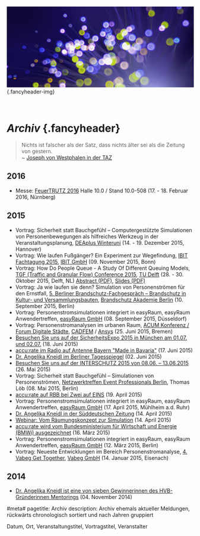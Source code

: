 ![](/img/accurate-bild-3.jpg) {.fancyheader-img}
# *<br />Archiv* {.fancyheader}

> Nichts ist falscher als der Satz, dass nichts älter sei als die Zeitung von gestern.  
~ [Joseph von Westphalen in der TAZ](http://www.taz.de/1/archiv/?dig=2005/02/26/a0311 "Artikel: Die Zeitung von gestern - oder Was einem bleibt von 26.02.2005.")


## 2016

* Messe: [FeuerTRUTZ 2016](/news:2016-02-16-besuchen-sie-uns-auf-der-feuertrutz) Halle 10.0 / Stand 10.0-508 (17. - 18. Februar 2016, Nürnberg)


## 2015

* Vortrag: Sicherheit statt Bauchgefühl – Computer&shy;gestützte Simulationen von Personen&shy;bewegungen als hilfreiches Werkzeug in der Veranstaltungs&shy;planung, [DEAplus Winteruni](http://www.deaplus.org/kurse/kurs/winter-uni.html) (14. - 19. Dezember 2015, Hannover)
* Vortrag: Wie laufen Fußgänger? Ein Experiment zur Wegefindung, [IBIT Fachtagung 2015](http://ibit.eu/fachtagung/fachtagung-2015/), [IBIT GmbH](http://ibit.eu/) (09. November 2015, Bonn)
* Vortrag: How Do People Queue - A Study Of Different Queuing Models, [TGF (Traffic and Granular Flow) Conference 2015](http://www.citg.tudelft.nl/en/about-faculty/departments/transport-and-planning/conferences/tgf15/), [TU Delft](http://www.tudelft.nl/) (28. - 30. Oktober 2015, Delft, NL) [Abstract (PDF)](download/tgf15-kneidl-how-do-people-queue-abstract.pdf), [Slides (PDF)](download/tgf15-kneidl-how-do-people-queue-slides.pdf)
* Vortrag: Ja wie laufen sie denn? Simulation von Personenströmen für den Ernstfall, [5. Berliner Brandschutz-Fachgespräch – Brandschutz in Kultur- und Versammlungsbauten](http://brandschutz-akademie-berlin.de/veranstaltung/bbf5/), [Brandschutz Akademie Berlin](http://brandschutz-akademie-berlin.de/) (10. September 2015, Berlin)
* Vortrag: Personenstromsimulationen integriert in easyRaum, easyRaum Anwendertreffen, [easyRaum GmbH](http://easyraum.de/) (08. September 2015, Düsseldorf)
* Vortrag: Personenstromanalysen im urbanen Raum, [ACUM Konferenz / Forum Digitale Städte](http://www.usersmeeting.com/en/programm/s/2/m.html), [CADFEM](http://www.cadfem.de/) / [Ansys](http://www.ansys.com/de_de) (25. Juni 2015, Bremen)
* [Besuchen Sie uns auf der SicherheitsExpo 2015 in München am 01.07. und 02.07.](/news:2015-06-18-besuchen-sie-uns-auf-der-sicherheitsexpo) (18. Juni 2015)
* [accu:rate im Radio auf Antenne Bayern "Made in Bavaria"](/news:2015-06-17-radio-antenne-bayern-made-in-bavaria-mit-accu-rate) (17. Juni 2015)
* [Dr. Angelika Kneidl im Berliner Tagesspiegel](/news:2015-06-02-tagesspiegel-seyfried-kneidl-experimente) (02. Juni 2015)
* [Besuchen Sie uns auf der INTERSCHUTZ 2015 von 08.06. &ndash; 13.06.2015](/news:2015-05-26-besuchen-sie-uns-auf-der-interschutz) (26. Mai 2015)
* Vortrag: Sicherheit statt Bauchgefühl – Simulationen von Personenströmen, [Netzwerktreffen Event Professionals Berlin](https://www.xing.com/events/eventprofessionalstreff-award-innovationen-kostlichkeiten-1550073), Thomas Löb (08. Mai 2015, Berlin)
* [accu:rate auf RBB bei Zwei auf EINS](/news:2015-04-19-radio-rbb-zwei-auf-eins-mit-accu-rate) (19. April 2015)
* Vortrag: Personenstromsimulationen integriert in easyRaum, easyRaum Anwendertreffen, [easyRaum GmbH](http://easyraum.de/) (17. April 2015, Mühlheim a.d. Ruhr)
* [Dr. Angelika Kneidl in der Süddeutschen Zeitung](/news:2015-04-14-sz-artikel-computertechnik-die-leben-rettet) (14. April 2015)
* [Webinar: Vom Räumungs&shy;konzept zur Simulation](/news:2015-04-14-webinar-raeumungskonzept) (14. April 2015)
* [accu:rate wird vom Bundesministerium für Wirtschaft und Energie (BMWi) ausgezeichnet](/news:2015-03-16-preisverleihung-gruenderwettbewerb-ikt) (16. März 2015)
* Vortrag: Personenstromsimulationen integriert in easyRaum, easyRaum Anwendertreffen, [easyRaum GmbH](http://easyraum.de/) (12. März 2015, Berlin)
* Vortrag: Neueste Entwicklungen im Bereich Personenstromanalyse, [4. Vabeg Get Together](http://www.vabeg.com/publikationen/news-stellungnahmen/news/522-4-vabeg-get-together-in-eisenach), [Vabeg GmbH](http://www.vabeg.com/) (14. Januar 2015, Eisenach)


## 2014

* [Dr. Angelika Kneidl ist eine von sieben Gewinnerinnen des HVB-Gründerinnen Mentorings](/news:2014-11-04-hvb-gruenderinnen-mentoring) (04. November 2014)


#meta#
pagetitle: Archiv
description: Archiv ehemals aktueller Meldungen, rückwärts chronologisch sortiert und nach Jahren gruppiert






Datum, Ort, Veranstaltungstitel, Vortragstitel, Veranstalter

